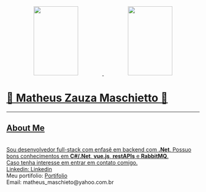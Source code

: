 <div align="center">
  <a href="https://github.com/Matheus-Zauza-Maschietto">
  <img height="180em" width="48%" src="https://github-readme-stats.vercel.app/api?username=Matheus-Zauza-Maschietto&show_icons=true&theme=transparent&include_all_commits=true&count_private=true"/>
  <img height="180em" width="48%" src="https://github-readme-stats.vercel.app/api/top-langs/?username=Matheus-Zauza-Maschietto&layout=compact&langs_count=7&theme=transparent"/>
</div>


<h1>👾 Matheus Zauza Maschietto 👾</h1>
<hr>
<h2>About Me</h2>
<p>
  <br>
  Sou desenvolvedor full-stack com enfasê em backend com 
  <strong>.Net</strong>. Possuo bons conhecimentos em <strong>C#/.Net</strong>, <strong>vue.js</strong>, <strong>restAPIs</strong> e <strong>RabbitMQ</strong>.
  <br> 
  Caso tenha interesse em entrar em contato comigo.
  <br>
  Linkedin: <a href="https://www.linkedin.com/in/matheus-maschietto-ab9540215/" target="_blank" rel="external" >Linkedin</a>
  <br>
  Meu portifolio: <a href="https://matheuszauzamaschietto.vercel.app/" target="_blank" rel="external" >Portifolio</a>
  <br>
  Email: matheus_maschieto@yahoo.com.br
</p>

<!---
ymaschietto/ymaschietto is a ✨ special ✨ repository because its `README.md` (this file) appears on your GitHub profile.
You can click the Preview link to take a look at your changes.
--->
